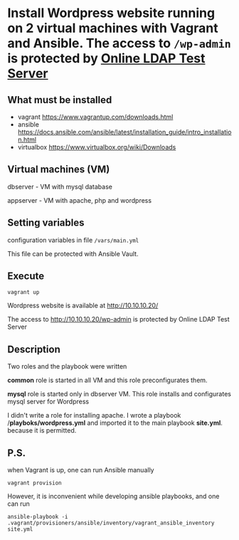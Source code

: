 # Install Wordpress website running on 2 virtual machines with Vagrant and Ansible. The access to `/wp-admin` is protected by [Online LDAP Test Server](https://www.forumsys.com/tutorials/integration-how-to/ldap/online-ldap-test-server/)

## What must be installed
* vagrant https://www.vagrantup.com/downloads.html
* ansible https://docs.ansible.com/ansible/latest/installation_guide/intro_installation.html
* virtualbox https://www.virtualbox.org/wiki/Downloads

## Virtual machines (VM)

dbserver - VM with mysql database

appserver - VM with apache, php and wordpress

## Setting variables

configuration variables in file `/vars/main.yml`

This file can be protected with Ansible Vault.

## Execute

```
vagrant up
```

Wordpress website is available at http://10.10.10.20/

The access to http://10.10.10.20/wp-admin is protected by Online LDAP Test Server


## Description

Two roles and the playbook were written

**common** role is started in all VM and this role preconfigurates them.

**mysql** role is started only in dbserver VM. This role installs and configurates mysql server for Wordpress

I didn't write a role for installing apache. I wrote a playbook /**playboks/wordpress.yml** and imported it to the main playbook **site.yml**. because it is permitted.

## P.S.

when Vagrant is up, one can run Ansible manually
```
vagrant provision
```
However, it is inconvenient while developing ansible playbooks, and one can run
```
ansible-playbook -i .vagrant/provisioners/ansible/inventory/vagrant_ansible_inventory site.yml
```